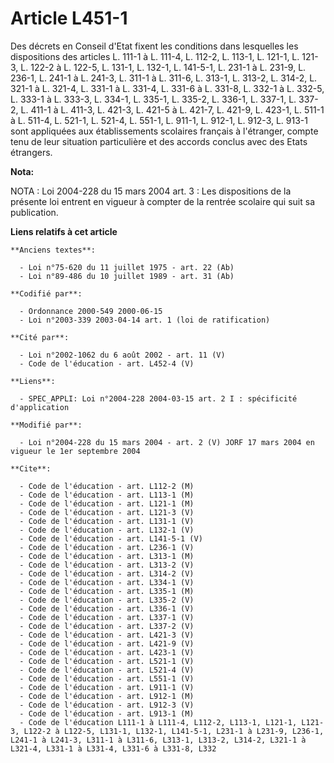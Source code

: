 # Article L451-1

Des décrets en Conseil d'Etat fixent les conditions dans lesquelles les dispositions des articles L. 111-1 à L. 111-4, L.
112-2, L. 113-1, L. 121-1, L. 121-3, L. 122-2 à L. 122-5, L. 131-1, L. 132-1, L. 141-5-1, L. 231-1 à L. 231-9, L. 236-1, L.
241-1 à L. 241-3, L. 311-1 à L. 311-6, L. 313-1, L. 313-2, L. 314-2, L. 321-1 à L. 321-4, L. 331-1 à L. 331-4, L. 331-6 à L.
331-8, L. 332-1 à L. 332-5, L. 333-1 à L. 333-3, L. 334-1, L. 335-1, L. 335-2, L. 336-1, L. 337-1, L. 337-2, L. 411-1 à L.
411-3, L. 421-3, L. 421-5 à L. 421-7, L. 421-9, L. 423-1, L. 511-1 à L. 511-4, L. 521-1, L. 521-4, L. 551-1, L. 911-1, L.
912-1, L. 912-3, L. 913-1 sont appliquées aux établissements scolaires français à l'étranger, compte tenu de leur situation
particulière et des accords conclus avec des Etats étrangers.

**Nota:**

NOTA : Loi 2004-228 du 15 mars 2004 art. 3 : Les dispositions de la présente loi entrent en vigueur à compter de la rentrée
scolaire qui suit sa publication.

**Liens relatifs à cet article**

	**Anciens textes**:

	  - Loi n°75-620 du 11 juillet 1975 - art. 22 (Ab)
	  - Loi n°89-486 du 10 juillet 1989 - art. 31 (Ab)

	**Codifié par**:

	  - Ordonnance 2000-549 2000-06-15
	  - Loi n°2003-339 2003-04-14 art. 1 (loi de ratification)

	**Cité par**:

	  - Loi n°2002-1062 du 6 août 2002 - art. 11 (V)
	  - Code de l'éducation - art. L452-4 (V)

	**Liens**:

	  - SPEC_APPLI: Loi n°2004-228 2004-03-15 art. 2 I : spécificité d'application

	**Modifié par**:

	  - Loi n°2004-228 du 15 mars 2004 - art. 2 (V) JORF 17 mars 2004 en vigueur le 1er septembre 2004

	**Cite**:

	  - Code de l'éducation - art. L112-2 (M)
	  - Code de l'éducation - art. L113-1 (M)
	  - Code de l'éducation - art. L121-1 (M)
	  - Code de l'éducation - art. L121-3 (V)
	  - Code de l'éducation - art. L131-1 (V)
	  - Code de l'éducation - art. L132-1 (V)
	  - Code de l'éducation - art. L141-5-1 (V)
	  - Code de l'éducation - art. L236-1 (V)
	  - Code de l'éducation - art. L313-1 (M)
	  - Code de l'éducation - art. L313-2 (V)
	  - Code de l'éducation - art. L314-2 (V)
	  - Code de l'éducation - art. L334-1 (V)
	  - Code de l'éducation - art. L335-1 (M)
	  - Code de l'éducation - art. L335-2 (V)
	  - Code de l'éducation - art. L336-1 (V)
	  - Code de l'éducation - art. L337-1 (V)
	  - Code de l'éducation - art. L337-2 (V)
	  - Code de l'éducation - art. L421-3 (V)
	  - Code de l'éducation - art. L421-9 (V)
	  - Code de l'éducation - art. L423-1 (V)
	  - Code de l'éducation - art. L521-1 (V)
	  - Code de l'éducation - art. L521-4 (V)
	  - Code de l'éducation - art. L551-1 (V)
	  - Code de l'éducation - art. L911-1 (V)
	  - Code de l'éducation - art. L912-1 (M)
	  - Code de l'éducation - art. L912-3 (V)
	  - Code de l'éducation - art. L913-1 (M)
	  - Code de l'éducation L111-1 à L111-4, L112-2, L113-1, L121-1, L121-3, L122-2 à L122-5, L131-1, L132-1, L141-5-1, L231-1 à L231-9, L236-1, L241-1 à L241-3, L311-1 à L311-6, L313-1, L313-2, L314-2, L321-1 à L321-4, L331-1 à L331-4, L331-6 à L331-8, L332
